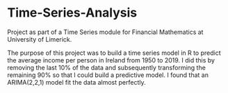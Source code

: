 # Time-Series-Analysis
Project as part of a Time Series module for Financial Mathematics at University of Limerick.

The purpose of this project was to build a time series model in R to predict the average income per person in Ireland from 1950 to 2019. I did this by removing the last 10% of the data and subsequently transforming the remaining 90% so that I could build a predictive model. I found that an ARIMA(2,2,1) model fit the data almost perfectly.
